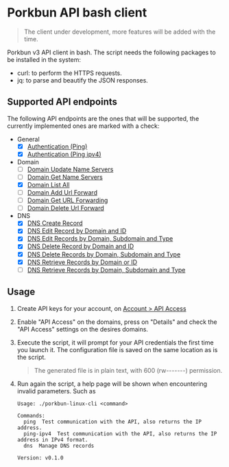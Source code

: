 # Porkbun API bash client

> The client under development, more features will be added with the time.

Porkbun v3 API client in bash. The script needs the following packages to be installed in the system:

- curl: to perform the HTTPS requests.
- jq: to parse and beautify the JSON responses.

## Supported API endpoints

The following API endpoints are the ones that will be supported, the currently implemented ones are marked with a check:

- General
  - [x] [Authentication (Ping)](https://porkbun.com/api/json/v3/documentation#Authentication)
  - [x] [Authentication (Ping ipv4)](https://porkbun.com/api/json/v3/documentation#ipv4)
- Domain
  - [ ] [Domain Update Name Servers](https://porkbun.com/api/json/v3/documentation#Domain%20Update%20Name%20Servers)
  - [ ] [Domain Get Name Servers](https://porkbun.com/api/json/v3/documentation#Domain%20Get%20Name%20Servers)
  - [x] [Domain List All](https://porkbun.com/api/json/v3/documentation#Domain%20List%20All)
  - [ ] [Domain Add Url Forward](https://porkbun.com/api/json/v3/documentation#Domain%20Add%20URL%20Forward)
  - [ ] [Domain Get URL Forwarding](https://porkbun.com/api/json/v3/documentation#Domain%20Get%20URL%20Forwarding)
  - [ ] [Domain Delete Url Forward](https://porkbun.com/api/json/v3/documentation#Domain%20Delete%20URL%20Forward)
- DNS
  - [x] [DNS Create Record](https://porkbun.com/api/json/v3/documentation#DNS%20Create%20Record)
  - [x] [DNS Edit Record by Domain and ID](https://porkbun.com/api/json/v3/documentation#DNS%20Edit%20Record%20by%20Domain%20and%20ID)
  - [x] [DNS Edit Records by Domain, Subdomain and Type](https://porkbun.com/api/json/v3/documentation#DNS%20Edit%20Record%20by%20Domain,%20Subdomain%20and%20Type)
  - [x] [DNS Delete Record by Domain and ID](https://porkbun.com/api/json/v3/documentation#DNS%20Delete%20Record%20by%20Domain%20and%20ID)
  - [x] [DNS Delete Records by Domain, Subdomain and Type](https://porkbun.com/api/json/v3/documentation#DNS%20Delete%20Records%20by%20Domain,%20Subdomain%20and%20Type)
  - [x] [DNS Retrieve Records by Domain or ID](https://porkbun.com/api/json/v3/documentation#DNS%20Retrieve%20Records%20by%20Domain%20or%20ID)
  - [ ] [DNS Retrieve Records by Domain, Subdomain and Type](https://porkbun.com/api/json/v3/documentation#DNS%20Retrieve%20Records%20by%20Domain,%20Subdomain%20and%20Type)

## Usage

1. Create API keys for your account, on [Account > API Access](https://porkbun.com/account/api)
2. Enable "API Access" on the domains, press on "Details" and check the "API Access" settings on the desires domains.
3. Execute the script, it will prompt for your API credentials the first time you launch it. The configuration file is saved on the same location as is the script.

   > The generated file is in plain text, with 600 (rw-------) permission.

4. Run again the script, a help page will be shown when encountering invalid parameters. Such as

   ```
   Usage: ./porkbun-linux-cli <command>

   Commands:
     ping  Test communication with the API, also returns the IP address.
     ping-ipv4  Test communication with the API, also returns the IP address in IPv4 format.
     dns  Manage DNS records

   Version: v0.1.0
   ```
